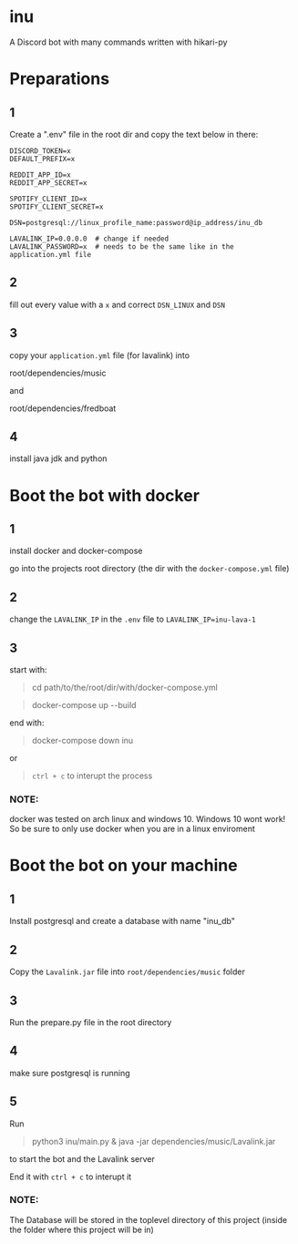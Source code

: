 # inu
A Discord bot with many commands written with hikari-py

# Preparations
## 1
Create a ".env" file in the root dir and copy the text below in there:
```
DISCORD_TOKEN=x
DEFAULT_PREFIX=x

REDDIT_APP_ID=x
REDDIT_APP_SECRET=x

SPOTIFY_CLIENT_ID=x
SPOTIFY_CLIENT_SECRET=x

DSN=postgresql://linux_profile_name:password@ip_address/inu_db

LAVALINK_IP=0.0.0.0  # change if needed
LAVALINK_PASSWORD=x  # needs to be the same like in the application.yml file

```
## 2
fill out every value with a `x` and correct `DSN_LINUX` and `DSN`
## 3
copy your `application.yml` file (for lavalink) into

root/dependencies/music

and

root/dependencies/fredboat

## 4
install java jdk and python

# Boot the bot with docker
## 1
install docker and docker-compose

go into the projects root directory (the dir with the `docker-compose.yml` file)

## 2
change the `LAVALINK_IP` in the `.env` file to `LAVALINK_IP=inu-lava-1`

## 3
start with:

> cd path/to/the/root/dir/with/docker-compose.yml

> docker-compose up --build

end with:

> docker-compose down inu

or

> `ctrl + c`  to interupt the process 
### NOTE:
docker was tested on arch linux and windows 10. Windows 10 wont work! So be sure to only use docker when you are in a linux enviroment

# Boot the bot on your machine

## 1
Install postgresql and create a database with name "inu_db"

## 2
Copy the `Lavalink.jar` file into `root/dependencies/music` folder

## 3
Run the prepare.py file in the root directory

## 4
make sure postgresql is running
## 5
Run
> python3 inu/main.py & java -jar dependencies/music/Lavalink.jar

to start the bot and the Lavalink server

End it with `ctrl + c` to interupt it

### NOTE:
The Database will be stored in the toplevel directory of this project (inside the folder where this project will be in)


